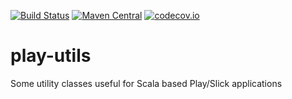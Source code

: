 [![Build Status](https://travis-ci.org/kontainers/play-utils.svg?branch=master)](https://travis-ci.org/kontainers/play-utils)
[![Maven Central](https://maven-badges.herokuapp.com/maven-central/io.kontainers/play-utils_2.12/badge.svg)](https://maven-badges.herokuapp.com/maven-central/io.kontainers/play-utils_2.12)
[![codecov.io](https://codecov.io/gh/kontainers/play-utils/coverage.svg?branch=master)](https://codecov.io/gh/kontainers/play-utils/branch/master)

# play-utils

Some utility classes useful for Scala based Play/Slick applications
